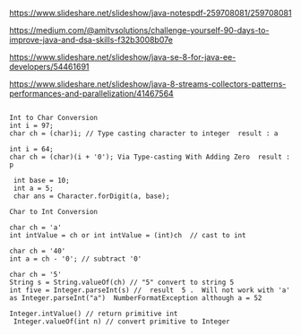 https://www.slideshare.net/slideshow/java-notespdf-259708081/259708081

https://medium.com/@amitvsolutions/challenge-yourself-90-days-to-improve-java-and-dsa-skills-f32b3008b07e

https://www.slideshare.net/slideshow/java-se-8-for-java-ee-developers/54461691


https://www.slideshare.net/slideshow/java-8-streams-collectors-patterns-performances-and-parallelization/41467564

```

Int to Char Conversion
int i = 97; 
char ch = (char)i; // Type casting character to integer  result : a

int i = 64;
char ch = (char)(i + '0'); Via Type-casting With Adding Zero  result : p
 
 int base = 10;
 int a = 5;
 char ans = Character.forDigit(a, base);

Char to Int Conversion

char ch = 'a'
int intValue = ch or int intValue = (int)ch  // cast to int 

char ch = '40'
int a = ch - '0'; // subtract '0'

char ch = '5'
String s = String.valueOf(ch) // "5" convert to string 5
int five = Integer.parseInt(s) //  result  5 .  Will not work with 'a' as Integer.parseInt("a")  NumberFormatException although a = 52

Integer.intValue() // return primitive int
 Integer.valueOf(int n) // convert primitive to Integer
```
